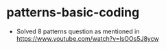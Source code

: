 # patterns-basic-coding

* Solved 8 patterns question as mentioned in https://www.youtube.com/watch?v=lsOOs5J8ycw
